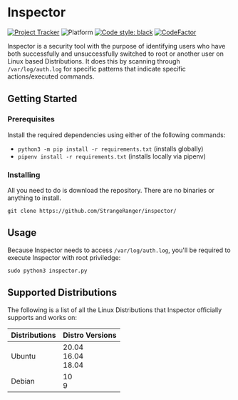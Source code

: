 # Inspector

<!-- Active status commented out
[![Project Status: Active – The project has reached a stable, usable state and is being actively developed.](https://www.repostatus.org/badges/latest/active.svg)](https://www.repostatus.org/#active)
-->

[![Project Tracker](https://img.shields.io/badge/repo%20status-Project%20Tracker-lightgrey)](https://randomserver.xyz/project-tracker.html)
![Platform](https://img.shields.io/badge/platform-Linux-lightgrey)
[![Code style: black](https://img.shields.io/badge/code%20style-black-000000.svg)](https://github.com/psf/black)
[![CodeFactor](https://www.codefactor.io/repository/github/strangeranger/inspector/badge)](https://www.codefactor.io/repository/github/strangeranger/inspector)

Inspector is a security tool with the purpose of identifying users who have both successfully and unsuccessfully switched to root or another user on Linux based Distributions. It does this by scanning through `/var/log/auth.log` for specific patterns that indicate specific actions/executed commands.

## Getting Started

### Prerequisites

Install the required dependencies using either of the following commands:

- `python3 -m pip install -r requirements.txt` (installs globally)
- `pipenv install -r requirements.txt` (installs locally via pipenv)

### Installing

All you need to do is download the repository. There are no binaries or anything to install.

`git clone https://github.com/StrangeRanger/inspector/`

## Usage

Because Inspector needs to access `/var/log/auth.log`, you'll be required to execute Inspector with root priviledge:

`sudo python3 inspector.py`

## Supported Distributions

The following is a list of all the Linux Distributions that Inspector officially supports and works on:

| Distributions | Distro Versions         |
| ------------- | ----------------------- |
| Ubuntu        | 20.04<br>16.04<br>18.04 |
| Debian        | 10<br>9                 |

